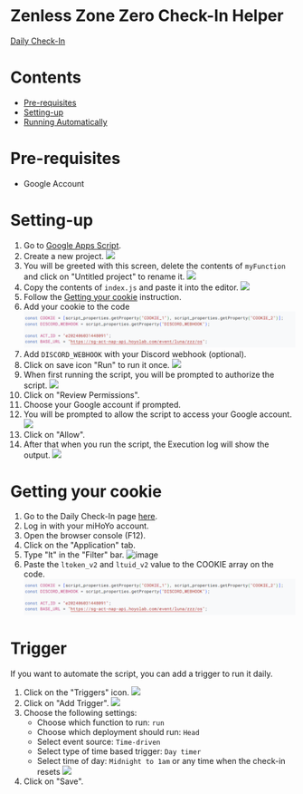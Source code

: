 # Zenless Zone Zero Check-In Helper

[Daily Check-In](https://act.hoyolab.com/bbs/event/signin/zzz/e202406031448091.html?act_id=e202406031448091)

# Contents
- [Pre-requisites](#pre-requisites)
- [Setting-up](#setting-up)
- [Running Automatically](#trigger)

# Pre-requisites
- Google Account

# Setting-up
1. Go to [Google Apps Script](https://script.google.com/home).
2. Create a new project.
    ![](https://i.imgur.com/y3FgPUV.png)
3. You will be greeted with this screen, delete the contents of `myFunction` and click on "Untitled project" to rename it.
    ![](https://i.imgur.com/4dRgXLe.png)
4. Copy the contents of `index.js` and paste it into the editor.
    ![](https://i.imgur.com/ZaA2oSX.png)
5. Follow the [Getting your cookie](#getting-your-cookie) instruction.
6. Add your cookie to the code
    ![](https://raw.githubusercontent.com/partridge1307/zzz-auto/master/image.png)
7. Add `DISCORD_WEBHOOK` with your Discord webhook (optional).
8. Click on save icon "Run" to run it once.
    ![](https://i.imgur.com/SvNODZL.png)
9. When first running the script, you will be prompted to authorize the script.
    ![](https://i.imgur.com/igXjtkO.png)
10. Click on "Review Permissions".
11. Choose your Google account if prompted.
12. You will be prompted to allow the script to access your Google account.
    ![](https://i.imgur.com/n7gsH6o.png)
13. Click on "Allow".
14. After that when you run the script, the Execution log will show the output.
    ![](https://i.imgur.com/KFGR003.png)

# Getting your cookie
1. Go to the Daily Check-In page [here](https://act.hoyolab.com/bbs/event/signin/hkrpg/index.html?act_id=e202303301540311).
2. Log in with your miHoYo account.
3. Open the browser console (F12).
4. Click on the "Application" tab.
5. Type "lt" in the "Filter" bar.
   ![image](https://github.com/torikushiii/starrail-auto/assets/21153445/fa902bdd-d165-4a8b-869b-860837ecee30)
6. Paste the `ltoken_v2` and `ltuid_v2` value to the COOKIE array on the code.
   ![](https://raw.githubusercontent.com/partridge1307/zzz-auto/master/image.png)

# Trigger
If you want to automate the script, you can add a trigger to run it daily.
1. Click on the "Triggers" icon.
    ![](https://i.imgur.com/hAjfBhr.png)
2. Click on "Add Trigger".
    ![](https://i.imgur.com/WCVRpKA.png)
3. Choose the following settings:
    - Choose which function to run: `run`
    - Choose which deployment should run: `Head`
    - Select event source: `Time-driven`
    - Select type of time based trigger: `Day timer`
    - Select time of day: `Midnight to 1am` or any time when the check-in resets
    ![](https://i.imgur.com/HSDge0k.png)
4. Click on "Save".
